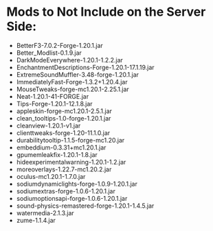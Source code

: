 # Mods to Not Include on the Server Side:

- BetterF3-7.0.2-Forge-1.20.1.jar
- Better_Modlist-0.1.9.jar
- DarkModeEverywhere-1.20.1-1.2.2.jar
- EnchantmentDescriptions-Forge-1.20.1-17.1.19.jar
- ExtremeSoundMuffler-3.48-forge-1.20.1.jar
- ImmediatelyFast-Forge-1.3.2+1.20.4.jar
- MouseTweaks-forge-mc1.20.1-2.25.1.jar
- Neat-1.20.1-41-FORGE.jar
- Tips-Forge-1.20.1-12.1.8.jar
- appleskin-forge-mc1.20.1-2.5.1.jar
- clean_tooltips-1.0-forge-1.20.1.jar
- cleanview-1.20.1-v1.jar
- clienttweaks-forge-1.20-11.1.0.jar
- durabilitytooltip-1.1.5-forge-mc1.20.jar
- embeddium-0.3.31+mc1.20.1.jar
- gpumemleakfix-1.20.1-1.8.jar
- hideexperimentalwarning-1.20.1-1.2.jar
- moreoverlays-1.22.7-mc1.20.2.jar
- oculus-mc1.20.1-1.7.0.jar
- sodiumdynamiclights-forge-1.0.9-1.20.1.jar
- sodiumextras-forge-1.0.6-1.20.1.jar
- sodiumoptionsapi-forge-1.0.6-1.20.1.jar
- sound-physics-remastered-forge-1.20.1-1.4.5.jar
- watermedia-2.1.3.jar
- zume-1.1.4.jar